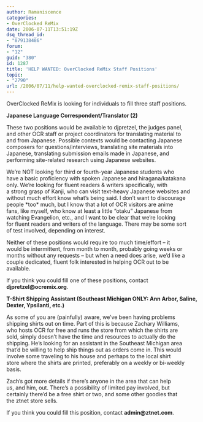 ```yaml
---
author: Ramaniscence
categories:
- OverClocked ReMix
date: 2006-07-11T13:51:19Z
dsq_thread_id:
- "879138486"
forum:
- "12"
guid: "380"
id: 1287
title: 'HELP WANTED: OverClocked ReMix Staff Positions'
topic:
- "2790"
url: /2006/07/11/help-wanted-overclocked-remix-staff-positions/
---
```


<span class="postbody">OverClocked ReMix is looking for individuals to fill three staff positions.</span>
  
<span class="postbody"><strong>Japanese Language Correspondent/Translator (2)</strong></p> 

<p>
  These two positions would be available to djpretzel, the judges panel,<br /> and other OCR staff or project coordinators for translating material to<br /> and from Japanese. Possible contexts would be contacting Japanese<br /> composers for questions/interviews, translating site materials into<br /> Japanese, translating submission emails made in Japanese, and<br /> performing site-related research using Japanese websites.
</p>

<p>
  We&#8217;re NOT looking for third or fourth-year Japanese students who<br /> have a basic proficiency with spoken Japanese and hiragana/katakana<br /> only. We&#8217;re looking for fluent readers & writers specifically, with<br /> a strong grasp of Kanji, who can visit text-heavy Japanese websites and<br /> without much effort know what&#8217;s being said. I don&#8217;t want to discourage<br /> people *too* much, but I know that a lot of OCR visitors are anime<br /> fans, like myself, who know at least a little &#8220;otaku&#8221; Japanese from<br /> watching Evangelion, etc., and I want to be clear that we&#8217;re looking<br /> for fluent readers and writers of the language. There may be some sort<br /> of test involved, depending on interest.
</p>

<p>
  Neither of these positions would require too much time/effort &#8211; it<br /> would be intermittent, from month to month, probably going weeks or<br /> months without any requests &#8211; but when a need does arise, we&#8217;d like a<br /> couple dedicated, fluent folk interested in helping OCR out to be<br /> available.
</p>

<p>
  If you think you could fill one of these positions, contact <strong>djpretzel@ocremix.org</strong>.
</p>

<p>
  <strong>T-Shirt Shipping Assistant (Southeast Michigan ONLY: Ann Arbor, Saline, Dexter, Ypsilanti, etc.)</strong>
</p>

<p>
  As some of you are (painfully) aware, we&#8217;ve been having problems<br /> shipping shirts out on time. Part of this is because Zachary Williams,<br /> who hosts OCR for free and runs the store from which the shirts are<br /> sold, simply doesn&#8217;t have the time and resources to actually do the<br /> shipping. He&#8217;s looking for an assistant in the Southeast Michigan area<br /> that&#8217;d be willing to help ship things out as orders come in. This would<br /> involve some traveling to his house and perhaps to the local shirt<br /> store where the shirts are printed, preferably on a weekly or bi-weekly<br /> basis.
</p>

<p>
  Zach&#8217;s got more details if there&#8217;s anyone in the area that can help<br /> us, and him, out. There&#8217;s a possibility of limited pay involved, but<br /> certainly there&#8217;d be a free shirt or two, and some other goodies that<br /> the ztnet store sells.
</p>

<p>
  If you think you could fill this position, contact <strong>admin@ztnet.com</strong>.</span>
</p>